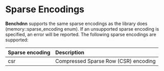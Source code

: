 # Sparse Encodings

**Benchdnn** supports the same sparse encodings as the library does (memory::sparse_encoding
enum). If an unsupported sparse encoding is specified, an error will be reported.
The following sparse encodings are supported:

| Sparse encoding | Description
| :---            | :---
| csr             | Compressed Sparse Row (CSR) encoding

